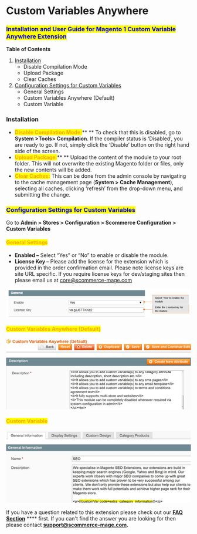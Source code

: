 # Custom Variables Anywhere

### <mark style="color:blue;">Installation and User Guide for Magento 1 Custom Variable Anywhere Extension</mark>

**Table of Contents**

1. [Installation ](custom-variables-anywhere.md#\_bookmark0)
   * Disable Compilation Mode&#x20;
   * Upload Package&#x20;
   * Clear Caches&#x20;
2. [Configuration Settings for Custom Variables ](custom-variables-anywhere.md#\_bookmark4)
   * General Settings&#x20;
   * Custom Variables Anywhere (Default)&#x20;
   * Custom Variable&#x20;

### Installation <a href="#_bookmark0" id="_bookmark0"></a>

* <mark style="color:orange;">**Disable Compilation Mode:**</mark>** ** To check that this is disabled, go to **System >Tools> Compilation**. If the compiler status is ‘Disabled’, you are ready to go. If not, simply click the ‘Disable’ button on the right hand side of the screen.
* <mark style="color:orange;">**Upload Package:**</mark>** ** Upload the content of the module to your root folder. This will not overwrite the existing Magento folder or files, only the new contents will be added.
* <mark style="color:orange;">**Clear Caches:**</mark> This can be done from the admin console by navigating to the cache management page (**System > Cache Management**), selecting all caches, clicking ‘refresh’ from the drop-down menu, and submitting the change.

### <mark style="color:blue;">Configuration Settings for Custom Variables</mark> <a href="#_bookmark4" id="_bookmark4"></a>

Go to **Admin > Stores > Configuration > Scommerce Configuration > Custom Variables**

#### <mark style="color:orange;">General Settings</mark> <a href="#_bookmark5" id="_bookmark5"></a>

* **Enabled –** Select “Yes” or “No” to enable or disable the module.
* **License Key –** Please add the license for the extension which is provided in the order confirmation email. Please note license keys are site URL specific. If you require license keys for dev/staging sites then please email us at [core@scommerce-mage.com](mailto:core@scommerce-mage.com)

![](../../.gitbook/assets/variableanywhere.jpg)

#### <mark style="color:orange;">Custom Variables Anywhere (Default)</mark> <a href="#_bookmark6" id="_bookmark6"></a>

![](<../../.gitbook/assets/2 (33)>)

#### <mark style="color:orange;">Custom Variable</mark> <a href="#_bookmark7" id="_bookmark7"></a>

![](<../../.gitbook/assets/3 (1)>)

If you have a question related to this extension please check out our [**FAQ Section**](https://www.scommerce-mage.com/magento-custom-variable-anywhere.html#faq) **** first. If you can't find the answer you are looking for then please contact [**support@scommerce-mage.com**](mailto:core@scommerce-mage.com)**.**
